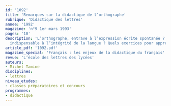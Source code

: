 ```yaml
---
id: '1092'
title: 'Remarques sur la didactique de l’orthographe'
rubrique: 'Didactique des lettres'
annee: '1992'
magazine: 'n°9 1er mars 1993'
pages: '10'
description: 'L’orthographe, entrave à l’expression écrite spontanée ? Ou élément
  indispensable à l’intégrité de la langue ? Quels exercices pour apprendre l’orthographe ?'
article_pdf: '1092.pdf'
magazine_special: 'Français : les enjeux de la didactique du français'
revue: 'L’école des lettres des lycées'
auteurs:
- Michel Tamine
disciplines:
- lettres
niveau_etudes:
- classes préparatoires et concours
programmes:
- didactique
---
```

